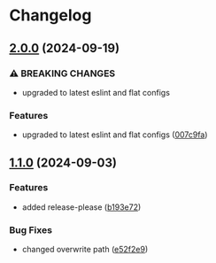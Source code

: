 # Changelog

## [2.0.0](https://github.com/limbo-works/Limbo.Nuxt.LintConfigs/compare/v1.1.0...v2.0.0) (2024-09-19)


### ⚠ BREAKING CHANGES

* upgraded to latest eslint and flat configs

### Features

* upgraded to latest eslint and flat configs ([007c9fa](https://github.com/limbo-works/Limbo.Nuxt.LintConfigs/commit/007c9faba078290e76cf7af2f700e3ff7dc87239))

## [1.1.0](https://github.com/limbo-works/Limbo.Nuxt.LintConfigs/compare/1.0.3...v1.1.0) (2024-09-03)

### Features

-   added release-please ([b193e72](https://github.com/limbo-works/Limbo.Nuxt.LintConfigs/commit/b193e728ceddeb80fbc353e6519ae2b879c897bf))

### Bug Fixes

-   changed overwrite path ([e52f2e9](https://github.com/limbo-works/Limbo.Nuxt.LintConfigs/commit/e52f2e9a51c3db7c6bfc657bf78ce211b4e08ada))
